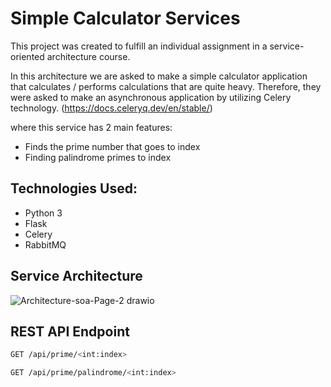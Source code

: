# Simple Calculator Services
This project was created to fulfill an individual assignment in a service-oriented architecture course.

In this architecture we are asked to make a simple calculator application that calculates / performs calculations that are quite heavy. Therefore, they were asked to make an asynchronous application by utilizing Celery technology. (https://docs.celeryq.dev/en/stable/)

where this service has 2 main features:

- Finds the prime number that goes to index
- Finding palindrome primes to index

## Technologies Used:
- Python 3
- Flask
- Celery
- RabbitMQ

## Service Architecture
![Architecture-soa-Page-2 drawio](https://user-images.githubusercontent.com/74914280/175782895-ce977aaa-1352-40f8-be05-b6615c46fb95.png)

## REST API Endpoint
```bash
GET /api/prime/<int:index>
```

```bash
GET /api/prime/palindrome/<int:index>
```
